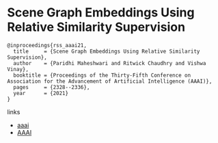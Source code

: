 # Scene Graph Embeddings Using Relative Similarity Supervision

```
@inproceedings{rss_aaai21,
  title     = {Scene Graph Embeddings Using Relative Similarity Supervision},
  author    = {Paridhi Maheshwari and Ritwick Chaudhry and Vishwa Vinay},
  booktitle = {Proceedings of the Thirty-Fifth Conference on Association for the Advancement of Artificial Intelligence (AAAI)},
  pages	    = {2328--2336},
  year      = {2021}
}
```

links
- [aaai](https://www.aaai.org/AAAI21Papers/AAAI-3211.MaheshwariP.pdf)
- [AAAI](https://ojs.aaai.org/index.php/AAAI/article/view/16333)